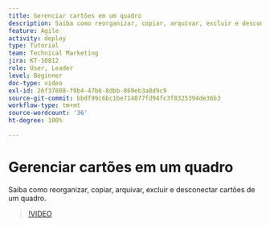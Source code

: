 ```yaml
---
title: Gerenciar cartões em um quadro
description: Saiba como reorganizar, copiar, arquivar, excluir e desconectar cartões de um quadro.
feature: Agile
activity: deploy
type: Tutorial
team: Technical Marketing
jira: KT-10812
role: User, Leader
level: Beginner
doc-type: video
exl-id: 26f37808-f9b4-47b6-8dbb-869eb3a8d9c9
source-git-commit: bbdf99c6bc1be714077fd94fc3f8325394de36b3
workflow-type: tm+mt
source-wordcount: '36'
ht-degree: 100%

---
```


# Gerenciar cartões em um quadro

Saiba como reorganizar, copiar, arquivar, excluir e desconectar cartões de um quadro.

>[!VIDEO](https://video.tv.adobe.com/v/3422924/?quality=12&learn=on&enablevpops=1&captions=por_br)
